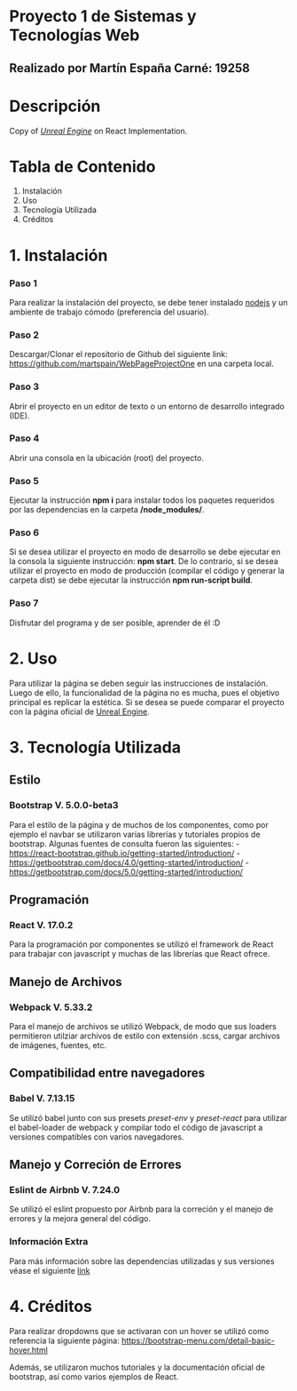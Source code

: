 # Proyecto 1 de Sistemas y Tecnologías Web
## Realizado por Martín España  Carné: 19258

# Descripción
Copy of [*Unreal Engine*](https://www.unrealengine.com/en-US/) on React Implementation.

# Tabla de Contenido
1. Instalación
2. Uso
3. Tecnología Utilizada
4. Créditos

# 1. Instalación 

### Paso 1
Para realizar la instalación del proyecto, se debe tener instalado [nodejs](https://nodejs.org/en/download/)
y un ambiente de trabajo cómodo (preferencia del usuario).

### Paso 2
Descargar/Clonar el repositorio de Github del siguiente link: https://github.com/martspain/WebPageProjectOne
en una carpeta local.

### Paso 3
Abrir el proyecto en un editor de texto o un entorno de desarrollo integrado (IDE).

### Paso 4
Abrir una consola en la ubicación (root) del proyecto.

### Paso 5
Ejecutar la instrucción **npm i** para instalar todos los paquetes requeridos por las dependencias en la carpeta **/node_modules/**.

### Paso 6
Si se desea utilizar el proyecto en modo de desarrollo se debe ejecutar en la consola la siguiente instrucción: **npm start**. 
De lo contrario, si se desea utilizar el proyecto en modo de producción (compilar el código y generar la carpeta dist)
se debe ejecutar la instrucción **npm run-script build**.

### Paso 7
Disfrutar del programa y de ser posible, aprender de él :D

# 2. Uso
Para utilizar la página se deben seguir las instrucciones de instalación. Luego de ello, la funcionalidad de la página no es mucha,
pues el objetivo principal es replicar la estética. Si se desea se puede comparar el proyecto con la página oficial de 
[Unreal Engine](https://www.unrealengine.com/en-US/).

# 3. Tecnología Utilizada

## Estilo
### Bootstrap V. 5.0.0-beta3
Para el estilo de la página y de muchos de los componentes, como por ejemplo el navbar se utilizaron varias librerías y tutoriales
propios de bootstrap. Algunas fuentes de consulta fueron las siguientes:
    - https://react-bootstrap.github.io/getting-started/introduction/
    - https://getbootstrap.com/docs/4.0/getting-started/introduction/
    - https://getbootstrap.com/docs/5.0/getting-started/introduction/

## Programación
### React V. 17.0.2
Para la programación por componentes se utilizó el framework de React para trabajar con javascript y muchas de las librerías que React ofrece.

## Manejo de Archivos
### Webpack V. 5.33.2
Para el manejo de archivos se utilizó Webpack, de modo que sus loaders permitieron utilziar archivos de estilo con extensión .scss, cargar archivos de imágenes, fuentes, etc.

## Compatibilidad entre navegadores
### Babel V. 7.13.15
Se utilizó babel junto con sus presets *preset-env* y *preset-react* para utilizar el babel-loader de webpack y compilar todo el código de javascript a versiones compatibles con varios navegadores.

## Manejo y Correción de Errores
### Eslint de Airbnb V. 7.24.0
Se utilizó el eslint propuesto por Airbnb para la correción y el manejo de errores y la mejora general del código. 

### Información Extra
Para más información sobre las dependencias utilizadas y sus versiones véase el siguiente [link](https://github.com/martspain/WebPageProjectOne/blob/main/package.json)

# 4. Créditos
Para realizar dropdowns que se activaran con un hover se utilizó como referencia la siguiente página: https://bootstrap-menu.com/detail-basic-hover.html

Además, se utilizaron muchos tutoriales y la documentación oficial de bootstrap, así como varios ejemplos de React.